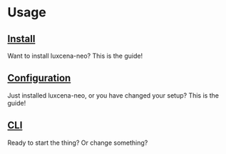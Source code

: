 # Usage


## [Install](/Usage/Install.md)
Want to install luxcena-neo? This is the guide!

## [Configuration](/Usage/Configuration.md)
Just installed luxcena-neo, or you have changed your setup? This is the guide!

## [CLI](/Usage/CLI.md)
Ready to start the thing? Or change something?
